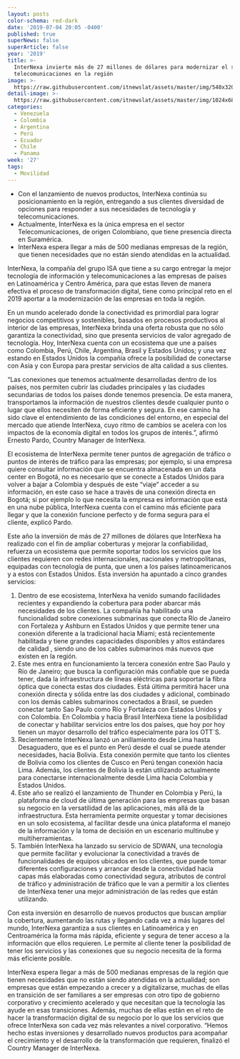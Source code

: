 ```yaml
---
layout: posts
color-schema: red-dark
date: '2019-07-04 20:05 -0400'
published: true
superNews: false
superArticle: false
year: '2019'
title: >-
  InterNexa invierte más de 27 millones de dólares para modernizar el sector de
  telecomunicaciones en la región
image: >-
  https://raw.githubusercontent.com/itnewslat/assets/master/img/540x320/Ernesto-Prado-p.jpg
detail-image: >-
  https://raw.githubusercontent.com/itnewslat/assets/master/img/1024x680/Ernesto-Prado-g.jpg
categories:
  - Venezuela
  - Colombia
  - Argentina
  - Perú
  - Ecuador
  - Chile
  - Panama
week: '27'
tags:
  - Movilidad
---
```

- Con el lanzamiento de nuevos productos, InterNexa continúa su posicionamiento en la región, entregando a sus clientes diversidad de opciones para responder a sus necesidades de tecnología y telecomunicaciones. 
- Actualmente,  InterNexa es la única empresa en el sector Telecomunicaciones, de origen Colombiano, que tiene presencia directa en Suramérica.  
- InterNexa espera llegar a más de 500  medianas empresas de la región, que tienen necesidades que no están siendo atendidas en la actualidad.

InterNexa, la compañía del grupo ISA que tiene a su cargo entregar la mejor tecnología de información y telecomunicaciones a las empresas de países en Latinoamérica y Centro América, para que estas lleven de manera efectiva el proceso de transformación digital, tiene como principal reto en el 2019 aportar a la modernización de las empresas en toda la región.

En un mundo acelerado donde la conectividad es primordial para lograr negocios competitivos y sostenibles, basados en procesos productivos al interior de las empresas, InterNexa brinda una oferta robusta que no sólo garantiza la conectividad, sino que presenta servicios de valor agregado de tecnología. Hoy, InterNexa cuenta con un ecosistema que une a países como Colombia, Perú, Chile, Argentina, Brasil y Estados Unidos; y una vez estando en Estados Unidos la compañía ofrece la posibilidad de conectarse con Asia y con Europa para prestar servicios de alta calidad a sus clientes. 

“Las conexiones que tenemos actualmente desarrolladas dentro de los países, nos permiten cubrir las ciudades principales y las ciudades secundarias de todos los países donde tenemos presencia. De esta manera, transportamos la información de nuestros clientes desde cualquier punto o lugar que ellos necesiten de forma eficiente y segura. En ese camino ha sido clave el entendimiento de las condiciones del entorno, en especial del mercado que atiende InterNexa, cuyo ritmo de cambios se acelera con los impactos de la economía digital en todos los grupos de interés.”, afirmó Ernesto Pardo, Country Manager de InterNexa.

El ecosistema de InterNexa permite tener puntos de agregación de tráfico o puntos de interés de tráfico para las empresas; por ejemplo, si una empresa quiere consultar información que se encuentra almacenada en un data center en Bogotá, no es necesario que se conecte a Estados Unidos para volver a bajar a Colombia y después de este “viaje” acceder a su información, en este caso se hace a través de una conexión directa en Bogotá; si por ejemplo lo que necesita la empresa es información que está en una nube pública, InterNexa cuenta con el camino más eficiente para llegar y que la conexión funcione perfecto y de forma segura para el cliente, explicó Pardo.

Este año la inversión de más de 27 millones de dólares que InterNexa ha realizado con el fin de ampliar coberturas y mejorar la confiabilidad, refuerza un ecosistema que permite soportar todos los servicios que los clientes requieren con redes internacionales, nacionales y metropolitanas, equipadas con tecnología de punta, que unen a los países latinoamericanos y a estos con Estados Unidos. Esta inversión ha apuntado a cinco grandes servicios:

1. Dentro de ese ecosistema, InterNexa ha venido sumando facilidades recientes y expandiendo la cobertura para poder abarcar más necesidades de los clientes. La compañía ha habilitado una funcionalidad sobre conexiones submarinas que  conecta Río de Janeiro con Fortaleza y Ashburn en Estados Unidos y que permite tener una conexión diferente a la tradicional hacia Miami; está recientemente habilitada y tiene grandes capacidades disponibles y altos estándares de calidad , siendo uno de los cables submarinos más nuevos que existen en la región. 
2. Este mes entra en funcionamiento la tercera conexión entre Sao Paulo y Río de Janeiro; que busca la configuración más confiable que se pueda tener, dada la infraestructura de líneas eléctricas para soportar la fibra óptica que conecta estas dos ciudades. Está última permitirá hacer una conexión directa y sólida entre las dos ciudades y adicional, combinado con los demás cables submarinos conectados a Brasil, se pueden conectar tanto Sao Paulo como Río y Fortaleza con Estados Unidos y con Colombia. En Colombia y hacia Brasil InterNexa tiene la posibilidad de conectar y habilitar servicios entre los dos países, que hoy por hoy tienen un mayor desarrollo del tráfico especialmente para los OTT´S.  
3. Recientemente InterNexa lanzó un anillamiento desde Lima hasta Desaguadero, que es el punto en Perú desde el cual se puede atender necesidades, hacia Bolivia. Esta conexión permite que tanto los clientes de Bolivia como los clientes de Cusco en Perú tengan conexión hacia Lima. Además, los clientes de Bolivia la están utilizando actualmente para conectarse internacionalmente desde Lima hacia Colombia y Estados Unidos. 
4. Este año se realizó el lanzamiento de Thunder en Colombia y Perú, la plataforma de cloud de última generación para las empresas que basan su negocio en la versatilidad de las aplicaciones, más allá de la infraestructura. Esta herramienta permite orquestar y tomar decisiones en un solo ecosistema, al facilitar desde una única plataforma el manejo de la información y la toma de decisión en un escenario multinube y multiherramientas.
5. También InterNexa ha lanzado  su servicio de SDWAN, una tecnología que permite facilitar y evolucionar la conectividad a través de funcionalidades de equipos ubicados en los clientes, que puede tomar diferentes configuraciones y arrancar desde la conectividad hacia capas más elaboradas como conectividad segura, atributos de control de tráfico y administración de tráfico que le van a permitir a los clientes de InterNexa tener una mejor administración de las redes  que están utilizando.

Con esta inversión en desarrollo de nuevos productos que buscan ampliar la cobertura, aumentando las rutas y llegando cada vez a más lugares del mundo, InterNexa garantiza a sus clientes en Latinoamérica y en Centroamérica la forma más rápida, eficiente y segura de tener acceso a la información que ellos requieren. Le permite al cliente tener la posibilidad de tener  los servicios y las conexiones que su negocio necesita de la forma más eficiente posible. 

InterNexa espera llegar a más de 500 medianas empresas de la región que tienen necesidades que no están siendo atendidas en la actualidad; son empresas que están empezando a crecer y a digitalizarse, muchas de ellas en transición de ser familiares a ser empresas con otro tipo de gobierno corporativo y crecimiento acelerado y que necesitan que la tecnología las ayude en esas transiciones. Además, muchas de ellas están en el reto de hacer la transformación digital de su negocio por lo que los servicios que ofrece InterNexa son cada vez más relevantes a nivel corporativo. “Hemos hecho estas inversiones y desarrollado nuevos productos para acompañar el crecimiento y el desarrollo de la transformación que requieren, finalizó el Country Manager de InterNexa.
